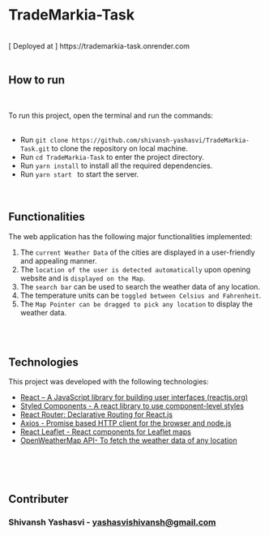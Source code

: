 # TradeMarkia-Task
<br>
[ Deployed at ] https://trademarkia-task.onrender.com
<br> <br>

## How to run 
<br>

To run this project, open the terminal and run the commands: <br><br>
- Run
`
git clone https://github.com/shivansh-yashasvi/TradeMarkia-Task.git
`
to clone the repository on local machine.<br>
- Run
`
cd TradeMarkia-Task
`
to enter the project directory.<br>
- Run
`
yarn install
`
to install all the required dependencies.<br>
- Run 
`
yarn start 
`
to start the server. <br><br><br>

## Functionalities
The web application has the following major functionalities implemented: <br>
1. The `current Weather Data` of the cities are displayed in a user-friendly and appealing manner.
2. The `location of the user is detected automatically` upon opening website and is `displayed on the Map`.
3. The `search bar` can be used to search the weather data of any location.
4. The temperature units can be `toggled between Celsius and Fahrenheit`.
5. The `Map Pointer can be dragged to pick any location` to display the weather data.

<br><br>
## Technologies

 This project was developed with the following technologies:
 
- [React – A JavaScript library for building user interfaces (reactjs.org)](https://reactjs.org/)
- [Styled Components - A react library to use component-level styles](https://styled-components.com/) 
- [React Router: Declarative Routing for React.js](https://reactrouter.com/)
- [Axios - Promise based HTTP client for the browser and node.js](https://www.npmjs.com/package/axios)
- [React Leaflet - React components for Leaflet maps](https://react-leaflet.js.org/)
- [OpenWeatherMap API- To fetch the weather data of any location](https://openweathermap.org/)

<br><br><br>
## Contributer

### Shivansh Yashasvi - [yashasvishivansh@gmail.com](mailto:yashasvishivansh@gmail.com)


